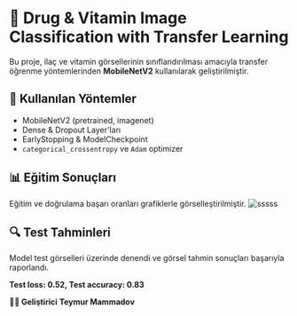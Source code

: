 # 🧪 Drug & Vitamin Image Classification with Transfer Learning

Bu proje, ilaç ve vitamin görsellerinin sınıflandırılması amacıyla transfer öğrenme yöntemlerinden **MobileNetV2** kullanılarak geliştirilmiştir.


## 🚀 Kullanılan Yöntemler
- MobileNetV2 (pretrained, imagenet)
- Dense & Dropout Layer'ları
- EarlyStopping & ModelCheckpoint
- `categorical_crossentropy` ve `Adam` optimizer

## 📊 Eğitim Sonuçları
Eğitim ve doğrulama başarı oranları grafiklerle görselleştirilmiştir.
![sssss](https://github.com/user-attachments/assets/1c486b3a-f184-45c6-8d84-3188aeb15ec8)

## 🔍 Test Tahminleri
Model test görselleri üzerinde denendi ve görsel tahmin sonuçları başarıyla raporlandı.

**Test loss: 0.52, Test accuracy: 0.83**



**👨‍💻 Geliştirici**
**Teymur Mammadov**
